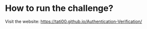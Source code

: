 # How to run the challenge?
Visit the website: https://tati00.github.io/Authentication-Verification/
